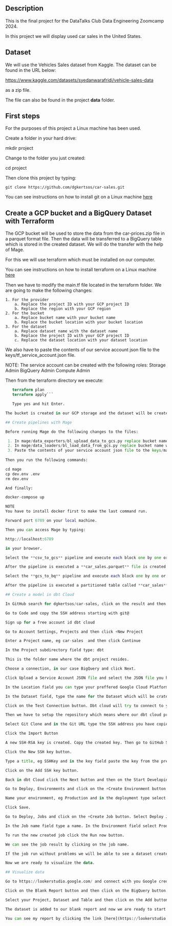 ## Description  

This is the final project for the DataTalks Club Data Engineering Zoomcamp 2024.

In this project we will display used car sales in the United States.

## Dataset  

We will use the Vehicles Sales dataset from Kaggle. The dataset can be found in the URL below:  

https://www.kaggle.com/datasets/syedanwarafridi/vehicle-sales-data  

as a zip file.

The file can also be found in the project **data** folder.

## First steps  

For the purposes of this project a Linux machine has been used.

Create a folder in your hard drive:  

mkdir project   

Change to the folder you just created:  

cd project  

Then clone this project by typing:  

```git clone https://github.com/dgkertsos/car-sales.git```

You can see instructions on how to install git on a Linux machine [here](https://github.com/git-guides/install-git)  

## Create a GCP bucket and a BigQuery Dataset with Terraform  

The GCP bucket will be used to store the data from the car-prices.zip file in a parquet format file. Then the data will be transferred to a BigQuery table which is stored in the created dataset. We will do the transfer with the help of Mage.

 For this we will use terraform which must be installed on our computer. 

 You can see instructions on how to install terraform on a Linux machine [here](https://developer.hashicorp.com/terraform/tutorials/gcp-get-started/install-cli)
 
 Then we have to modify the main.tf file located in the terraform folder. We are going to make the following changes:

    1. For the provider
        a. Replace the project ID with your GCP project ID
        b. Replace the region with your GCP region
    2. For the bucket
        a. Replace bucket name with your bucket name
        b. Replace the bucket location with your bucket location
    3. For the dataset
        a. Replace dataset name with the dataset name
        b. Replace the project ID with your GCP project ID
        c. Replace the dataset location with your dataset location

We also have to paste the contents of our service account json file to the keys/tf_service_account.json file. 

NOTE:
The service account can be created with the following roles:
    Storage Admin
    BigQuery Admin
    Compute Admin
    
Then from the terraform directory we execute:

 ```terraform init
    terraform plan
    terraform apply```  

    Type yes and hit Enter.

The bucket is created in our GCP storage and the dataset will be created in our bigquery datasets.

## Create pipelines with Mage  

Before running Mage do the following changes to the files:  

  1. In mage/data_exporters/bl_upload_data_to_gcs.py replace bucket name with your bucket name.
  2. In mage/data_loaders/bl_load_data_from_gcs.py replace bucket name with your bucket name.
  3. Paste the contents of your service account json file to the keys/mage_service_account.json file. 
     
Then you run the following commands:  

cd mage  
cp dev.env .env  
rm dev.env  

And finally:  

docker-compose up  

NOTE  
You have to install docker first to make the last command run.  

Forward port 6789 on your local machine.  

Then you can access Mage by typing:  

http://localhost:6789  

in your browser.

Select the **csv_to_gcs** pipeline and execute each block one by one or else select the last block, click on **...** and then select **Execute with all upstream blocks**  

After the pipeline is executed a **car_sales.parquet** file is created in the **de_zoomcamp_car_sales** bucket.  

Select the **gcs_to_bq** pipeline and execute each block one by one or else select the last block, click on **...** and then select **Execute with all upstream blocks**  

After the pipeline is executed a partitioned table called **car_sales** is created in the **de_zoomcamp_car_sales** dataset and then all the data from the bucket are transfered to this table. There should be 558811 records in the table.  

## Create a model in dbt Cloud

In GitHub search for dgkertsos/car-sales, click on the result and then click on the Fork button. Review the settings and click on the Create Fork button.  

Go to Code and copy the SSH address starting with git@  

Sign up for a free account id dbt cloud  

Go to Account Settings, Projects and then click +New Project  

Enter a Project name, eg car-sales  and then click Continue  

In the Project subdirectory field type: dbt  

This is the folder name where the dbt project resides.  

Choose a connection, in our case BigQuery and click Next.

Click Upload a Service Account JSON file and select the JSON file you have downloaded from Google Cloud Platform.  

In the Location field you can type your preffered Google Cloud Platform location where you want your datasets to be created.  

In the Dataset field, type the name for the Dataset which will be crated by the dbt cloud platform, eg dbt_car_sales.  

Click on the Test Connection button. Dbt cloud will try to connect to your Google Cloud Platform. If everything is OK, Next button appears. Click on it to continue.  

Then we have to setup the repository which means where our dbt cloud project is stored. 

Select Git Clone and in the Git URL type the SSH address you have copied earlier, starting with git@  

Click the Import Button  

A new SSH-RSA key is created. Copy the created key. Then go to GitHub Settings, SSH and GPG Keys. 

Click the New SSH key button. 

Type a title, eg SSHKey and in the key field paste the key from the previous step.  

Click on the Add SSH key button.  

Back in dbt Cloud click the Next button and then on the Start Developing in the IDE link.  

Go to Deploy, Environments and click on the +Create Environment button.  

Name your environment, eg Production and in the deployment type select PROD. Finally in the Dataset field type a Dataset name, eg. dbt_car_sales.  

Click Save.  

Go to Deploy, Jobs and click on the +Create Job button. Select Deploy Job.

In the Job name field type a name. In the Environment field select Production and finally click the Save button.  

To run the new created job click the Run now button.  

We can see the job result by clicking on the job name.

If the job run without problems we will be able to see a dataset created in our BigQuery console with the stg_car_sales table inside.  

Now we are ready to visualize the data.  

## Visualize data

Go to https://lookerstudio.google.com/ and connect with you Google credentials, the ones you used to set up the Google Cloud Platform.  

Click on the Blank Report button and then click on the BigQuery button.  

Select your Project, Dataset and Table and then click on the Add button. Finally click on the Add to Report button.

The dataset is added to our blank report and now we are ready to start building.

You can see my report by clicking the link [here](https://lookerstudio.google.com/reporting/318a9f8e-f259-434d-aaf1-0756e7458719)
